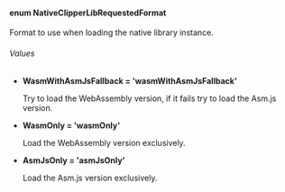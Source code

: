 #### enum NativeClipperLibRequestedFormat

Format to use when loading the native library instance.

###### Values
* **WasmWithAsmJsFallback = 'wasmWithAsmJsFallback'**

    Try to load the WebAssembly version, if it fails try to load the Asm.js version.

* **WasmOnly = 'wasmOnly'**

    Load the WebAssembly version exclusively.

* **AsmJsOnly = 'asmJsOnly'**

    Load the Asm.js version exclusively.
